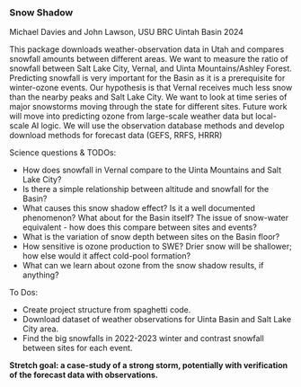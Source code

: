 ### Snow Shadow

Michael Davies and John Lawson, USU BRC Uintah Basin 2024

This package downloads weather-observation data in Utah and compares snowfall amounts between different areas.
We want to measure the ratio of snowfall between Salt Lake City, Vernal, and Uinta Mountains/Ashley Forest.
Predicting snowfall is very important for the Basin as it is a prerequisite for winter-ozone events.
Our hypothesis is that Vernal receives much less snow than the nearby peaks and Salt Lake City.
We want to look at time series of major snowstorms moving through the state for different sites.
Future work will move into predicting ozone from large-scale weather data but local-scale AI logic.
We will use the observation database methods and develop download methods for forecast data (GEFS, RRFS, HRRR)

Science questions & TODOs:
* How does snowfall in Vernal compare to the Uinta Mountains and Salt Lake City?
* Is there a simple relationship between altitude and snowfall for the Basin?
* What causes this snow shadow effect? Is it a well documented phenomenon? What about for the Basin itself?
The issue of snow-water equivalent - how does this compare between sites and events?
* What is the variation of snow depth between sites on the Basin floor?
* How sensitive is ozone production to SWE? Drier snow will be shallower; how else would it affect cold-pool formation?
* What can we learn about ozone from the snow shadow results, if anything? 

To Dos:
* Create project structure from spaghetti code.
* Download dataset of weather observations for Uinta Basin and Salt Lake City area.
* Find the big snowfalls in 2022-2023 winter and contrast snowfall between sites for each event.

**Stretch goal: a case-study of a strong storm, potentially with verification of the forecast data with observations.**
